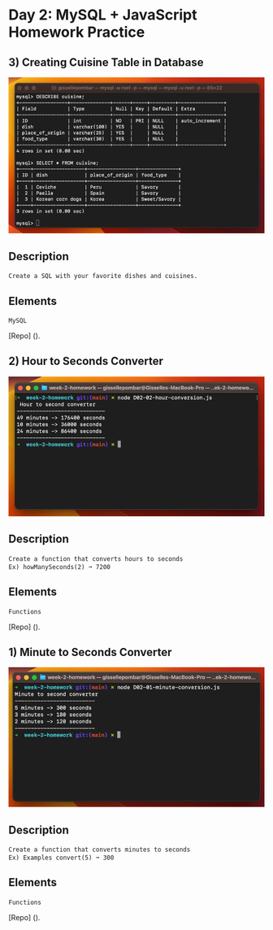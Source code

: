 # Day 2: MySQL + JavaScript Homework Practice 
## 3) Creating Cuisine Table in Database

![Screen shot](./Images/D02-03.webp)

## Description 
    Create a SQL with your favorite dishes and cuisines.

## Elements
    MySQL

[Repo] ().

## 2) Hour to Seconds Converter
![Screen shot](./Images/D02-02.webp)

## Description 
    Create a function that converts hours to seconds
    Ex) howManySeconds(2) ➞ 7200

## Elements
    Functions

[Repo] ().

## 1) Minute to Seconds Converter
![Screen shot](./Images/D02-01.webp)

## Description 
    Create a function that converts minutes to seconds
    Ex) Examples convert(5) ➞ 300

## Elements
    Functions

[Repo] ().
